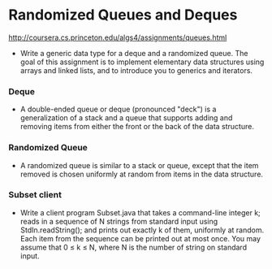 # Randomized Queues and Deques
http://coursera.cs.princeton.edu/algs4/assignments/queues.html
* Write a generic data type for a deque and a randomized queue. The goal of this assignment is to implement elementary data structures using arrays and linked lists, and to introduce you to generics and iterators.

### Deque
* A double-ended queue or deque (pronounced "deck") is a generalization of a stack and a queue that supports adding and removing items from either the front or the back of the data structure.

### Randomized Queue
* A randomized queue is similar to a stack or queue, except that the item removed is chosen uniformly at random from items in the data structure.

### Subset client
* Write a client program Subset.java that takes a command-line integer k; reads in a sequence of N strings from standard input using StdIn.readString(); and prints out exactly k of them, uniformly at random. Each item from the sequence can be printed out at most once. You may assume that 0 ≤ k ≤ N, where N is the number of string on standard input.
